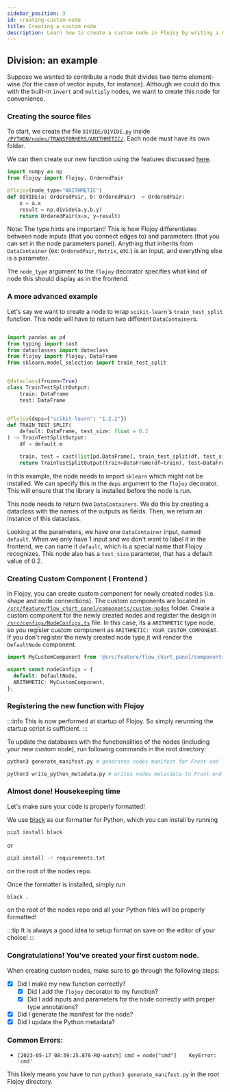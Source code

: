```yaml
---
sidebar_position: 3
id: creating-custom-node
title: Creating a custom node
description: Learn how to create a custom node in Flojoy by writing a Python function.
---
```


## Division: an example

Suppose we wanted to contribute a node that divides two items element-wise (for the case of vector inputs, for instance). Although we could do this with the built-in `invert` and `multiply` nodes, we want to create this node for convenience.

### Creating the source files

To start, we create the file `DIVIDE/DIVIDE.py` inside [`/PYTHON/nodes/TRANSFORMERS/ARITHMETIC/`](https://github.com/flojoy-io/nodes/tree/main/TRANSFORMERS/ARITHMETIC). Each node must have its own folder.

We can then create our new function using the features discussed [here](../data-container).

```python {title='DIVIDE.py'}
import numpy as np
from flojoy import flojoy, OrderedPair

@flojoy(node_type="ARITHMETIC")
def DIVIDE(a: OrderedPair, b: OrderedPair) -> OrderedPair:
    x = a.x
    result = np.divide(a.y,b.y)
    return OrderedPair(x=x, y=result)
```

Note: The type hints are important! This is how Flojoy differentiates between node inputs (that you connect edges to) and parameters (that you can set in the node parameters panel). Anything that inherits from `DataContainer` (ex: `OrderedPair`, `Matrix`, etc.) is an input, and everything else is a parameter.

The `node_type` argument to the `flojoy` decorator specifies what kind of node this should display as in the frontend.

### A more advanced example

Let's say we want to create a node to wrap `scikit-learn`'s `train_test_split` function. This node will have to return two different `DataContainer`s.

```python {title="TRAIN_TEST_SPLIT.py"}

import pandas as pd
from typing import cast
from dataclasses import dataclass
from flojoy import flojoy, DataFrame
from sklearn.model_selection import train_test_split


@dataclass(frozen=True)
class TrainTestSplitOutput:
    train: DataFrame
    test: DataFrame


@flojoy(deps={"scikit-learn": "1.2.2"})
def TRAIN_TEST_SPLIT(
    default: DataFrame, test_size: float = 0.2
) -> TrainTestSplitOutput:
    df = default.m

    train, test = cast(list[pd.DataFrame], train_test_split(df, test_size))
    return TrainTestSplitOutput(train=DataFrame(df=train), test=DataFrame(df=test))
```

In this example, the node needs to import `sklearn` which might not be installed. We can specify this in the `deps` argument to the `flojoy` decorator. This will ensure that the library is installed before the node is run.

This node needs to return two `DataContainers`. We do this by creating a dataclass with the names of the outputs as fields. Then, we return an instance of this dataclass.

Looking at the parameters, we have one `DataContainer` input, named `default`. When we only have 1 input and we don't want to label it in the frontend, we can name it `default`, which is a special name that Flojoy recognizes. This node also has a `test_size` parameter, that has a default value of 0.2.

### Creating Custom Component ( Frontend )

In Flojoy, you can create custom component for newly created nodes (i.e. shape and node connections). The custom components are located in [`/src/feature/flow_chart_panel/components/custom-nodes`](https://github.com/flojoy-io/studio/tree/main/src/feature/flow_chart_panel/components/custom-nodes) folder. Create a custom component for the newly created nodes and register the design in [`/src/configs/NodeConfigs.ts`](https://github.com/flojoy-io/studio/blob/main/src/configs/NodeConfigs.ts) file. In this case, its a `ARITHMETIC` type node, so you register custom component as `ARITHMETIC: YOUR_CUSTOM_COMPONENT`.
If you don't register the newly created node type,it will render the `DefaultNode` component.

```typescript {title='NodeConfigs.ts'}
import MyCustomComponent from '@src/feature/flow_chart_panel/components/custom-nodes/YOUR_CUSTOM_COMPONENT';

export const nodeConfigs = {
  default: DefaultNode,
  ARITHMETIC: MyCustomComponent,
};
```

### Registering the new function with Flojoy

:::info
This is now performed at startup of Flojoy. So simply rerunning the startup script is sufficient.
:::

To update the databases with the functionalities of the nodes (including your new custom node), run following commands in the root directory:

```bash
python3 generate_manifest.py # generates nodes manifest for Front-end
```

```bash
python3 write_python_metadata.py # writes nodes metatdata to Front-end
```

### Almost done! Housekeeping time

Let's make sure your code is properly formatted!

We use [black](https://github.com/psf/black) as our formatter for Python, which you can install by running

```bash
pip3 install black
```

or

```bash
pip3 install -r requirements.txt
```

on the root of the nodes repo.

Once the formatter is installed, simply run

```bash
black .
```

on the root of the nodes repo and all your Python files will be properly formatted!

:::tip
It is always a good idea to setup format on save on the editor of your choice!
:::

### Congratulations! You've created your first custom node.

When creating custom nodes, make sure to go through the following steps:

- [x] Did I make my new function correctly?
  - [x] Did I add the `flojoy` decorator to my function?
  - [x] Did I add inputs and parameters for the node correctly with proper type annotations?
- [x] Did I generate the manifest for the node?
- [x] Did I update the Python metadata?

### Common Errors:

- `[2023-05-17 08:59:25.876-RQ-watch] cmd = node["cmd"]    KeyError: 'cmd'`

This likely means you have to run `python3 generate_manifest.py` in the root Flojoy directory.
